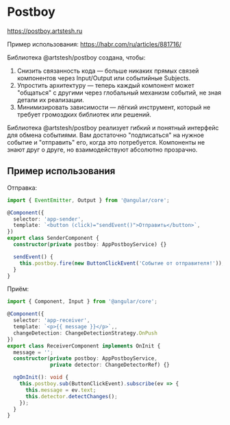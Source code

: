 # Postboy

https://postboy.artstesh.ru

Пример использования: https://habr.com/ru/articles/881716/

Библиотека @artstesh/postboy создана, чтобы:

1. Снизить связанность кода — больше никаких прямых связей компонентов через
   Input/Output или событийные Subjects.
2. Упростить архитектуру — теперь каждый компонент может "общаться" с другими
   через глобальный механизм событий, не зная детали их реализации.
3. Минимизировать зависимости — лёгкий инструмент, который не требует громоздких
   библиотек или решений.

Библиотека @artstesh/postboy реализует гибкий и понятный интерфейс для обмена
событиями. Вам достаточно "подписаться" на нужное событие и "отправить" его,
когда это потребуется. Компоненты не знают друг о друге, но взаимодействуют
абсолютно прозрачно.

## Пример использования

Отправка:

```typescript
import { EventEmitter, Output } from '@angular/core';

@Component({
  selector: 'app-sender',
  template: `<button (click)="sendEvent()">Отправить</button>`,
})
export class SenderComponent {
  constructor(private postboy: AppPostboyService) {}

  sendEvent() {
    this.postboy.fire(new ButtonClickEvent('Событие от отправителя!'));
  }
}
```

Приём:

```typescript
import { Component, Input } from '@angular/core';

@Component({
  selector: 'app-receiver',
  template: `<p>{{ message }}</p>`,,
  changeDetection: ChangeDetectionStrategy.OnPush
})
export class ReceiverComponent implements OnInit {
  message = '';
  constructor(private postboy: AppPostboyService,
              private detector: ChangeDetectorRef) {}

  ngOnInit(): void {
    this.postboy.sub(ButtonClickEvent).subscribe(ev => {
      this.message = ev.text;
      this.detector.detectChanges();
    });
  }
}
```
